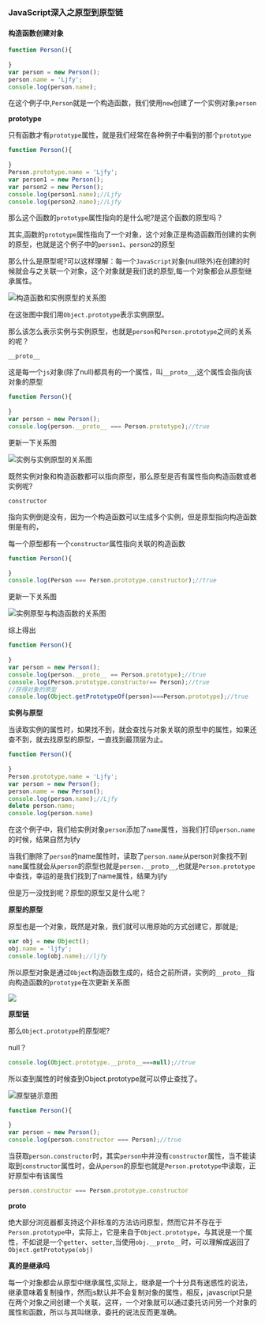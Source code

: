### JavaScript深入之原型到原型链

#### 构造函数创建对象

```js
function Person(){
    
}
var person = new Person();
person.name = 'Ljfy';
console.log(person.name);
```

在这个例子中,`Person`就是一个构造函数，我们使用`new`创建了一个实例对象`person`

**prototype**

只有函数才有`prototype`属性，就是我们经常在各种例子中看到的那个`prototype`

```js
function Person(){
    
}
Person.prototype.name = 'Ljfy';
var person1 = new Person();
var person2 = new Person();
console.log(person1.name);//Ljfy
console.log(person2.name);//Ljfy
```

那么这个函数的`prototype`属性指向的是什么呢?是这个函数的原型吗？

其实,函数的`prototype`属性指向了一个对象，这个对象正是构造函数而创建的实例的原型，也就是这个例子中的`person1`、`person2`的原型

那么什么是原型呢?可以这样理解：每一个`JavaScript`对象(null除外)在创建的时候就会与之关联一个对象，这个对象就是我们说的原型,每一个对象都会从原型继承属性。

![构造函数和实例原型的关系图](https://github.com/mqyqingfeng/Blog/raw/master/Images/prototype1.png)

在这张图中我们用`Object.prototype`表示实例原型。

那么该怎么表示实例与实例原型，也就是`person`和`Person.prototype`之间的关系的呢？

`__proto__`

这是每一个`js`对象(除了null)都具有的一个属性，叫`__proto__`,这个属性会指向该对象的原型

```js
function Person(){
    
}
var person = new Person();
console.log(person.__proto__ === Person.prototype);//true
```

更新一下关系图

![实例与实例原型的关系图](https://github.com/mqyqingfeng/Blog/raw/master/Images/prototype2.png)

既然实例对象和构造函数都可以指向原型，那么原型是否有属性指向构造函数或者实例呢?

`constructor`

指向实例倒是没有，因为一个构造函数可以生成多个实例，但是原型指向构造函数倒是有的，

每一个原型都有一个`constructor`属性指向关联的构造函数

```js
function Person(){
    
}
console.log(Person === Person.prototype.constructor);//true
```

更新一下关系图

![实例原型与构造函数的关系图](https://github.com/mqyqingfeng/Blog/raw/master/Images/prototype3.png)

综上得出

```js
function Person(){
    
}
var person = new Person();
console.log(person.__proto__ == Person.prototype);//true
console.log(Person.prototype.constructor== Person);//true
//获得对象的原型
console.log(Object.getPrototypeOf(person)===Person.prototype);//true
```

**实例与原型**

当读取实例的属性时，如果找不到，就会查找与对象关联的原型中的属性，如果还查不到，就去找原型的原型，一直找到最顶层为止。

```js
function Person(){
    
}
Person.prototype.name = 'Ljfy';
var person = new Person();
person.name = new Person();
console.log(person.name);//Ljfy
delete person.name;
console.log(person.name)
```

在这个例子中，我们给实例对象`person`添加了`name`属性，当我们打印`person.name`的时候，结果自然为ljfy

当我们删除了`person`的name属性时，读取了`person.name`从person对象找不到`name`属性就会从`person`的原型也就是`person.__proto__`,也就是`Person.prototype`中查找，幸运的是我们找到了name属性，结果为ljfy

但是万一没找到呢？原型的原型又是什么呢？

**原型的原型**

原型也是一个对象，既然是对象，我们就可以用原始的方式创建它，那就是;

```js
var obj = new Object();
obj.name = 'ljfy';
console.log(obj.name);//ljfy
```

所以原型对象是通过`Object`构造函数生成的，结合之前所讲，实例的`__proto__`指向构造函数的`prototype`在次更新关系图

![](https://github.com/mqyqingfeng/Blog/raw/master/Images/prototype4.png)

**原型链**

那么`Object.prototype`的原型呢?

null？

```js
console.log(Object.prototype.__proto__===null);//true
```

所以查到属性的时候查到Object.prototype就可以停止查找了。

![原型链示意图](https://github.com/mqyqingfeng/Blog/raw/master/Images/prototype5.png)

```js
function Person(){
    
}
var person = new Person();
console.log(person.constructor === Person);//true
```

当获取`person.constructor`时，其实`person`中并没有`constructor`属性，当不能读取到`constructor`属性时，会从`person`的原型也就是`Person.prototype`中读取，正好原型中有该属性

```js
person.constructor === Person.prototype.constructor
```

**__proto__**

绝大部分浏览器都支持这个非标准的方法访问原型，然而它并不存在于`Person.prototype`中，实际上，它是来自于`Object.prototype`，与其说是一个属性，不如说是一个`getter`、`setter`,当使用`obj.__proto__`时，可以理解成返回了`Object.getPrototype(obj)`

**真的是继承吗**

每一个对象都会从原型中继承属性,实际上，继承是一个十分具有迷惑性的说法，继承意味着复制操作，然而js默认并不会复制对象的属性，相反，javascript只是在两个对象之间创建一个关联，这样，一个对象就可以通过委托访问另一个对象的属性和函数，所以与其叫继承，委托的说法反而更准确。
